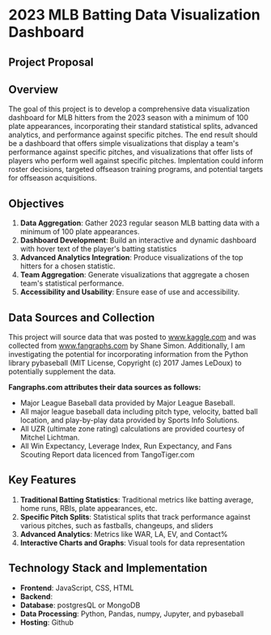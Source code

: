 # 2023 MLB Batting Data Visualization Dashboard
## Project Proposal

## Overview
The goal of this project is to develop a comprehensive data visualization dashboard for MLB hitters from the 2023 season with a minimum of 100 plate appearances, incorporating their standard statistical splits, advanced analytics, and performance against specific pitches. The end result should be a dashboard that offers simple visualizations that display a team's performance against specific pitches, and visualizations that offer lists of players who perform well against specific pitches. Implentation could inform roster decisions, targeted offseason training programs, and potential targets for offseason acquisitions.

## Objectives
1. **Data Aggregation**: Gather 2023 regular season MLB batting data with a minimum of 100 plate appearances.
2. **Dashboard Development**: Build an interactive and dynamic dashboard with hover text of the player's batting statistics
3. **Advanced Analytics Integration**: Produce visualizations of the top hitters for a chosen statistic.
4. **Team Aggregation**: Generate visualizations that aggregate a chosen team's statistical performance.
5. **Accessibility and Usability**: Ensure ease of use and accessibility.

## Data Sources and Collection
This project will source data that was posted to www.kaggle.com and was collected from www.fangraphs.com by Shane Simon. Additionally, I am investigating the potential for incorporating information from the Python library pybaseball (MIT License, Copyright (c) 2017 James LeDoux) to potentially supplement the data.

**Fangraphs.com attributes their data sources as follows:**
- Major League Baseball data provided by Major League Baseball.
- All major league baseball data including pitch type, velocity, batted ball location, and play-by-play data provided by Sports Info Solutions.
- All UZR (ultimate zone rating) calculations are provided courtesy of Mitchel Lichtman.
- All Win Expectancy, Leverage Index, Run Expectancy, and Fans Scouting Report data licenced from TangoTiger.com

## Key Features
1. **Traditional Batting Statistics**: Traditional metrics like batting average, home runs, RBIs, plate appearances, etc.
2. **Specific Pitch Splits**: Statistical splits that track performance against various pitches, such as fastballs, changeups, and sliders
3. **Advanced Analytics**: Metrics like WAR, LA, EV, and Contact%
4. **Interactive Charts and Graphs**: Visual tools for data representation

## Technology Stack and Implementation
- **Frontend**: JavaScript, CSS, HTML
- **Backend**:
- **Database**: postgresQL or MongoDB
- **Data Processing**: Python, Pandas, numpy, Jupyter, and pybaseball
- **Hosting**: Github

